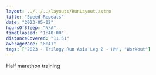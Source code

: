 ```yaml
---
layout: ../../../layouts/RunLayout.astro
title: "Speed Repeats"
date: "2023-05-02"
hoursOfSleep: "N/A"
timeElapsed: "1:40:00"
distanceCovered: "11.51"
averagePace: "8:41"
tags: ["2023 - Trilogy Run Asia Leg 2 - HM", "Workout"]
---
```


Half marathon training
